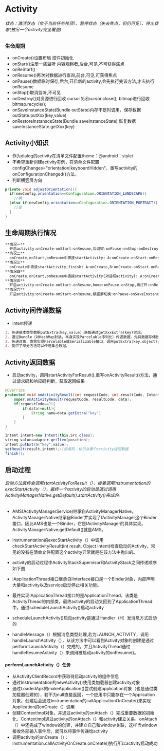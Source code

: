 # Activity
###### 状态：激活状态（位于当前任务栈顶）、暂停状态（失去焦点，但仍可见）、停止状态(被另一个activity完全覆盖)
### 生命周期
- onCreate()设置布局 控件初始化
- onStart()注册一些监听 内容观察者,后台,可见,不可获得焦点
- onReStart() 
- onResume()再次对数据进行查询,前台,可见,可获得焦点 
- onPause()数据临时保存,后台,开启新的activity,会先执行完该方法,才去执行onResume
- onStop()取消监听,不可见
- onDestroy()对资源进行回收 cursor关闭cursor.close();   bitmap进行回收 bitmap.recycle();
- onSaveInstanceState(Bundle outState)内存不足时调用，保存数据  outState.putXxx(key,value)
- onRestoreInstansceState(Bundle saveInstanceState) 恢复数据  saveInstanceState.getXxx(key)

## Activity小知识
- 作为dialog的activity在清单文件配置theme：@android：style/
- 不希望重新创建activity实例，在清单文件配置configChanges="orientation|keyboardHidden"，重写activity的onConfigurationChanged()方法。
- 判断横竖屏方向
```java
private void adjustOrientation(){
  if(newConfig.orientation==Configuration.ORIENTATION_LANDSCAPE){
    //横
  }else if(newConfig.orientation==Configuration.ORIENTATION_PORTRAIT){
    //竖
  }
}
```

## 生命周期执行情况

```markdown
**情况一**
  开启activity:onCreate-onStart-onResume,后退键:onPause-onStop-onDestroy,再打开:onCreate-onStart-onResume,后退键:onPause-onStop-onDestroy
**情况二**
  onCreate,onStart,onResume中直接startActivity: A:onCreate-onStart-onResume-onPause,B:onCreate-onStart-onResume,A:onStop.后退键:B:onPause,A:onRestart-onStart-onResume-onPause,B:onCreate-onStart-onResume,B:onStop-onDestroy,A:onStop
**情况三**
  onCreate中直接startActivity,finish: A:onCreate,B:onCreate-onStart-onResume,A:onDestroy后退键:B:onPause-onStop-onDestroy
**情况四**
  onCreate,onStart,onResume中直接startActivity(对话框activity): A:onCreate-onStart-onResume-onPause,B:onCreate-onStart-onResume.后退键:B:onPause,A:onResume,B:onStop-onDestroy
**情况五**
  开启activity:onCreate-onStart-onResume,home:onPause-onStop,再打开:onRestart-onStart-onResume,后退键:onPause-onStop-onDestroy
**情况六**
  开启activity:onCreate-onStart-onResume,横竖屏切换:onPause-onSaveInstanceState(activity异常终止才调用)-onStop-onDestroy-onCreate-onStart-onResume,后退键:onPause-onStop-onDestroy
```


## Activity间传递数据
- Intent传递
```markdown
1. 传递基本类型数据putExtra(key,value);获取通过getXxxExtra(key)实现;
2. 通过Bundle（对HashMap封装，本身实现Parcelable序列化）传递数据，先将数据存储到Bundle中，通过intent.putExtras(bundle)传递，获取通过intent.getExtras()得到bundle对象，然后调用getXxx(key)得到传递过来数据;
3. 传递对象，类需实现Parcelable或Serializable接口，调用putExtra(key,object);通过getParcelableExtra(key)或getSerializableExtra(key);
4. 提供了部分方法可以传递集合数据。
```

## Activity返回数据

- 启动activity，调用startActivityForResult(),重写onActivityResult()方法，通过请求码和响应码判断，获取返回结果
```java
@Override
protected void onActivityResult(int requestCode, int resultCode, Intent data) {
    super.onActivityResult(requestCode, resultCode, data);
    if(requestCode==?){
        if(data!=null){
            String name=data.getExtra("key")
        }
    }
}

Intent intent=new Intent(this,Src.class);
string value=adapter.getItem(position);
intent.putExtra("key",value);
setResult(result,intent);//结果码：标识从哪个activity返回数据
finish();
```
## 启动过程
###### 启动方法最终会调用startActivityForResult（），接着调用Instrumentation的execStartActivity（），最终一个activity的启动是通过调用ActivityManagerNative.getDefault().startActivity()完成的。
- AMS(ActivityManagerService)继承自ActivityManagerNative，ActivityManagerNative继承自Binder并实现了IActivityManager这个Binder接口，因此AMS也是一个Binder，它是IActivityManager的具体实现。ActivityManagerNative.getDefault()就是AMS。
- Instrumentation的execStartActivity（）中调用checkStartActivityResult(int result, Object intent)检查启动的Activity，常见的没有在清单文件配置这个activity异常就是在该方法中抛出的。
- activity的启动过程中ActivityStackSupervisor和ActivityStack之间传递顺序如下图


- IApplicationThread接口继承自IInterface接口是一个Binder对象，内部声明大量和activity以及service启动停止相关功能。
- 最终实现IApplicationThread接口的是ApplicationThread，该类是ActivityThread的内部类，最终activity的启动又回到了ApplicationThread中，通过scheduleLaunchActivity()启动activity
- scheduleLaunchActivity()启动activity是通过Handler（H）发消息方式启动的
- handleMessage（）根据消息类型处理,若为LAUNCH_ACTIVITY，调用handleLaunchActivity（），从该方法中可以看到Activity对象的创建是通过performLaunchActivity（）完成的。并且ActivityThread通过handleResumeActivity（）来调用被启动activity的onResume()。
#### performLaunchActivity（）任务
- 从ActivityClientRecord中获取待启动activity的组件信息
- 通过Instrumentation的newActivity()使用类加载器创建activity对象
- 通过LoadedApk的makeApplication()尝试创建application对象（也是通过类加载器创建的），若不为null直接返回，一个应用中只能存在一个Application对象，创建后会通过Instrumentation的callApplicationOnCreate()来实现Application的onCreate（）调用
- 创建ContextImpl对象，并通过activity的onAttach（）完成重要数据的初始化，ContextImpl通过activity的onAttach（）和activity建立关系，onAttach（）中还完成了window的创建，并建立自己和window关联，这样当window接收外部输入事件后，就可以将事件传递给activity
- 调用activity的onCreate（）：Instrumentation.callActivityOnCreate.onCreate()执行所以activity启动成功






